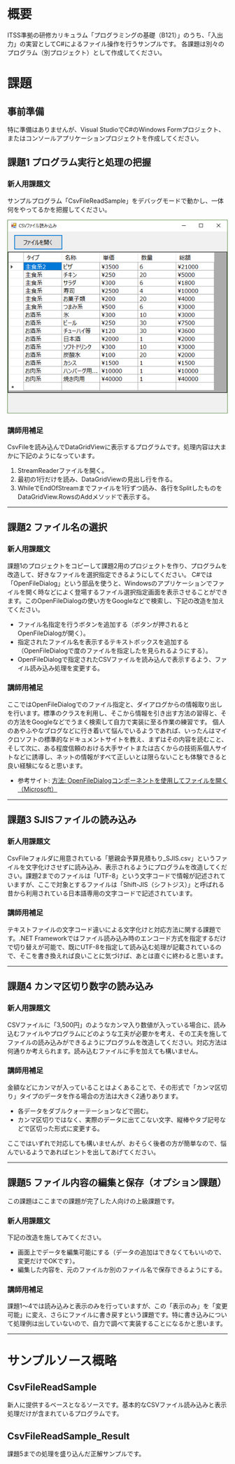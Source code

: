 # 概要
ITSS準拠の研修カリキュラム「プログラミングの基礎（B121）」のうち、「入出力」の実習としてC#によるファイル操作を行うサンプルです。
各課題は別々のプログラム（別プロジェクト）として作成してください。

# 課題

## 事前準備

特に準備はありませんが、Visual StudioでC#のWindows Formプロジェクト、またはコンソールアプリケーションプロジェクトを作成してください。

## 課題1 プログラム実行と処理の把握

### 新人用課題文
サンプルプログラム「CsvFileReadSample」をデバッグモードで動かし、一体何をやってるかを把握してください。

![CsvFileReadSample](images/CsvFileReadSampleForm.png)

### 講師用補足
CsvFileを読み込んでDataGridViewに表示するプログラムです。処理内容は大まかに下記のようになっています。

1. StreamReaderファイルを開く。
1. 最初の1行だけを読み、DataGridViewの見出し行を作る。
1. WhileでEndOfStreamまでファイルを1行ずつ読み、各行をSplitしたものをDataGridView.RowsのAddメソッドで表示する。



---

## 課題2 ファイル名の選択

### 新人用課題文
課題1のプロジェクトをコピーして課題2用のプロジェクトを作り、プログラムを改造して、好きなファイルを選択指定できるようにしてください。
C#では「OpenFileDialog」という部品を使うと、Windowsのアプリケーションでファイルを開く時などによく登場するファイル選択指定画面を表示させることができます。このOpenFileDialogの使い方をGoogleなどで検索し、下記の改造を加えてください。

- ファイル名指定を行うボタンを追加する（ボタンが押されるとOpenFileDialogが開く）。
- 指定されたファイル名を表示するテキストボックスを追加する（OpenFileDialogで度のファイルを指定したを見られるようにする）。
- OpenFileDialogで指定されたCSVファイルを読み込んで表示するよう、ファイル読み込み処理を変更する。

### 講師用補足
ここではOpenFileDialogでのファイル指定と、ダイアログからの情報取り出しを行います。標準のクラスを利用し、そこから情報を引き出す方法の習得と、その方法をGoogleなどでうまく検索して自力で実装に至る作業の練習です。
個人のあやふやなブログなどに行き着いて悩んでいるようであれば、いったんはマイクロソフトの標準的なドキュメントサイトを教え、まずはその内容を読むこと、そして次に、ある程度信頼のおける大手サイトまたは古くからの技術系個人サイトなどに誘導し、ネットの情報がすべて正しいとは限らないことも体験できると良い経験になると思います。

- 参考サイト: [方法: OpenFileDialogコンポーネントを使用してファイルを開く（Microsoft）](https://docs.microsoft.com/ja-jp/dotnet/framework/winforms/controls/how-to-open-files-using-the-openfiledialog-component)


---

## 課題3 SJISファイルの読み込み

### 新人用課題文
CsvFileフォルダに用意されている「懇親会予算見積もり_SJIS.csv」というファイルを文字化けさせずに読み込み、表示されるようにプログラムを改造してください。課題2までのファイルは「UTF-8」という文字コードで情報が記述されていますが、ここで対象とするファイルは「Shift-JIS（シフトジス）」と呼ばれる昔から利用されている日本語専用の文字コードで記述されています。

### 講師用補足
テキストファイルの文字コード違いによる文字化けと対応方法に関する課題です。.NET Frameworkではファイル読み込み時のエンコード方式を指定するだけで切り替えが可能で、既にUTF-8を指定して読み込む処理が記載されているので、そこを書き換えれば良いことに気づけば、あとは直ぐに終わると思います。



---

## 課題4 カンマ区切り数字の読み込み

### 新人用課題文
CSVファイルに「3,500円」のようなカンマ入り数値が入っている場合に、読み込むファイルやプログラムにどのような工夫が必要かを考え、その工夫を施してファイルの読み込みができるようにプログラムを改造してください。対応方法は何通りか考えられます。読み込むファイルに手を加えても構いません。

### 講師用補足
金額などにカンマが入っていることはよくあることで、その形式で「カンマ区切り」タイプのデータを作る場合の方法は大きく2通りあります。

- 各データをダブルクォーテーションなどで囲む。
- カンマ区切りではなく、実際のデータに出てこない文字、縦棒やタブ記号などで区切った形式に変更する。

ここではいずれで対応しても構いませんが、おそらく後者の方が簡単なので、悩んでいるようであればヒントを出してあげてください。



---

## 課題5 ファイル内容の編集と保存（オプション課題）
この課題はここまでの課題が完了した人向けの上級課題です。

### 新人用課題文
下記の改造を施してみてください。

- 画面上でデータを編集可能にする（データの追加はできなくてもいいので、変更だけでOKです）。
- 編集した内容を、元のファイルか別のファイル名で保存できるようにする。

### 講師用補足
課題1～4では読み込みと表示のみを行っていますが、この「表示のみ」を「変更可能」に変え、さらにファイルに書き戻すという課題です。特に書き込みについて処理例は出していないので、自力で調べて実装することになるかと思います。



---

# サンプルソース概略

## CsvFileReadSample
新人に提供するベースとなるソースです。基本的なCSVファイル読み込みと表示処理だけが含まれているプログラムです。


## CsvFileReadSample_Result
課題5までの処理を盛り込んだ正解サンプルです。

